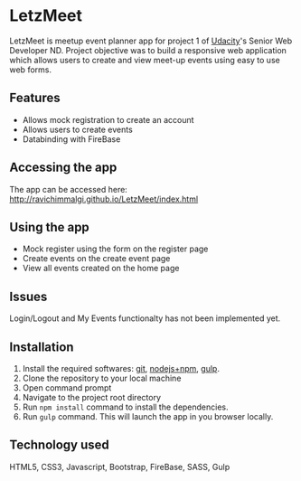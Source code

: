 # LetzMeet

LetzMeet is meetup event planner app for project 1 of [Udacity](www.udacity.com)'s Senior Web Developer ND.
Project objective was to build a responsive web application which allows users to create and view meet-up events using easy to use web forms.

## Features

- Allows mock registration to create an account
- Allows users to create events
- Databinding with FireBase

## Accessing the app
The app can be accessed here: http://ravichimmalgi.github.io/LetzMeet/index.html

## Using the app
- Mock register using the form on the register page
- Create events on the create event page
- View all events created on the home page

## Issues
Login/Logout and My Events functionalty has not been implemented yet.

## Installation

1. Install the required softwares: [git](https://git-scm.com/), [nodejs+npm](https://nodejs.org/en/), [gulp](http://gulpjs.com/).
2. Clone the repository to your local machine
3. Open command prompt
4. Navigate to the project root directory
5. Run `npm install` command to install the dependencies.
6. Run `gulp` command. This will launch the app in you browser locally.

## Technology used
HTML5, CSS3, Javascript, Bootstrap, FireBase, SASS, Gulp